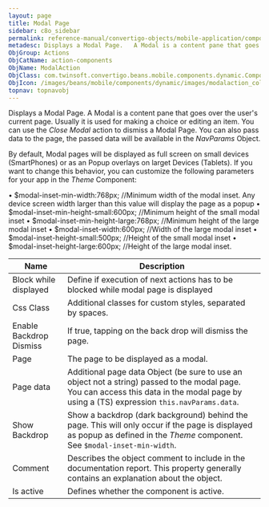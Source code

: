 ```yaml
---
layout: page
title: Modal Page
sidebar: c8o_sidebar
permalink: reference-manual/convertigo-objects/mobile-application/components/action-components/modal-page/
metadesc: Displays a Modal Page.   A Modal is a content pane that goes over the user's current page. Usually it is used for making a choice or editing an item. 
ObjGroup: Actions
ObjCatName: action-components
ObjName: ModalAction
ObjClass: com.twinsoft.convertigo.beans.mobile.components.dynamic.ComponentManager$1
ObjIcon: /images/beans/mobile/components/dynamic/images/modalaction_color_32x32.png
topnav: topnavobj
---
```

Displays a Modal Page. 
 A Modal is a content pane that goes over the user's current page. Usually it is used for making a choice or editing an item.
You can use the <i>Close Modal</i> action  to dismiss a Modal Page.
You can also pass data to the page, the passed data will be available in the <i>NavParams</i> Object.

By default, Modal pages will be displayed as full screen on small devices (SmartPhones) or as an Popup overlays on larget Devices (Tablets). If you want to change this behavior, you can customize the following parameters for your app in the <i>Theme</i> Component:

 • $modal-inset-min-width:768px; //Minimum width of the modal inset. Any device screen width larger than this value will display the page as a popup
 • $modal-inset-min-height-small:600px; 	//Minimum height of the small modal inset
 • $modal-inset-min-height-large:768px; 	//Minimum height of the large modal inset
 • $modal-inset-width:600px; 	//Width of the large modal inset
 • $modal-inset-height-small:500px;  //Height of the small modal inset
 • $modal-inset-height-large:600px;  //Height of the large modal inset.

Name | Description 
--- | ---
Block while displayed | Define if execution of next actions has to be blocked while modal page is displayed
Css Class | Additional classes for custom styles, separated by spaces.
Enable Backdrop Dismiss | If true, tapping on the back drop will dismiss the page.
Page | The page to be displayed as a modal.
Page data | Additional page data Object (be sure to use an object not a string) passed to the modal page. You can access this data in the modal page by using a (TS) expression <code>this.navParams.data</code>.
Show Backdrop | Show a backdrop (dark background) behind the page. This will only occur if the page is displayed as popup as defined in the <i>Theme</i> component. See <code>$modal-inset-min-width</code>.
Comment | Describes the object comment to include in the documentation report.  This property generally contains an explanation about the object. 
Is active | Defines whether the component is active. 


